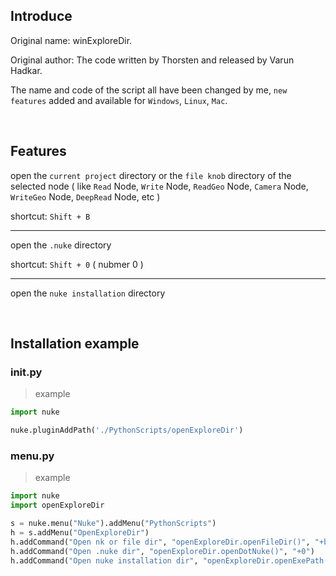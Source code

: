## Introduce

Original name: winExploreDir. 

Original author: The code written by Thorsten and released by Varun Hadkar.

The name and code of the script all have been changed by me, `new features` added and available for `Windows`, `Linux`, `Mac`.

<br />

## Features

open the `current project` directory or the `file knob` directory of the selected node ( like `Read` Node, `Write` Node, `ReadGeo` Node, `Camera` Node, `WriteGeo` Node, `DeepRead` Node, etc )

shortcut: `Shift + B`

---

open the `.nuke` directory

shortcut: `Shift + 0` ( nubmer 0 )

---

open the `nuke installation` directory

<br />

## Installation example
### init.py
> example
```python
import nuke

nuke.pluginAddPath('./PythonScripts/openExploreDir')
```

### menu.py
> example
```python
import nuke
import openExploreDir

s = nuke.menu("Nuke").addMenu("PythonScripts")
h = s.addMenu("OpenExploreDir")
h.addCommand("Open nk or file dir", "openExploreDir.openFileDir()", "+b")
h.addCommand("Open .nuke dir", "openExploreDir.openDotNuke()", "+0")
h.addCommand("Open nuke installation dir", "openExploreDir.openExePath()")
```
